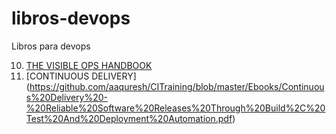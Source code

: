 # libros-devops
Libros para devops

10. [THE VISIBLE OPS HANDBOOK](https://kupdf.net/download/the-visible-ops-handbook_59fa624be2b6f58020de7b26_pdf)
9. [CONTINUOUS DELIVERY] (https://github.com/aaquresh/CITraining/blob/master/Ebooks/Continuous%20Delivery%20-%20Reliable%20Software%20Releases%20Through%20Build%2C%20Test%20And%20Deployment%20Automation.pdf)
